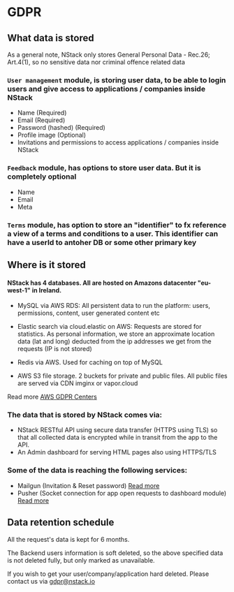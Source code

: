 # GDPR
## What data is stored
As a general note, NStack only stores General Personal Data - Rec.26; Art.4(1), so no sensitive data nor criminal offence related data

### `User management` module, is storing user data, to be able to login users and give access to applications / companies inside NStack

 - Name (Required)
 - Email (Required)
 - Password (hashed) (Required)
 - Profile image (Optional)
 - Invitations and permissions to access applications / companies inside NStack

### `Feedback` module, has options to store user data. But it is completely optional

 - Name
 - Email
 - Meta

### `Terms` module, has option to store an "identifier" to fx reference a view of a terms and conditions to a user. This identifier can have a userId to antoher DB or some other primary key


## Where is it stored

#### NStack has 4 databases. All are hosted on Amazons datacenter "eu-west-1" in Ireland.

- MySQL via AWS RDS: All persistent data to run the platform: users, permissions, content, user generated content etc

- Elastic search via cloud.elastic on AWS: Requests are stored for statistics. As personal information, we store an approximate location data (lat and long) deducted from the ip addresses we get from the requests (IP is not stored)

- Redis via AWS. Used for caching on top of MySQL

- AWS S3 file storage. 2 buckets for private and public files. All public files are served via CDN imginx or vapor.cloud

Read more [AWS GDPR Centers](https://aws.amazon.com/compliance/gdpr-center/)

### The data that is stored by NStack comes via:

- NStack RESTful API using secure data transfer (HTTPS using TLS) so that all collected data is encrypted while in transit from the app to the API.
- An Admin dashboard for serving HTML pages also using HTTPS/TLS

### Some of the data is reaching the following services:

- Mailgun (Invitation & Reset password) [Read more](https://www.mailgun.com/gdpr)
- Pusher (Socket connection for app open requests to dashboard module) [Read more](https://pusher.com/legal/data-protection)


## Data retention schedule
All the request's data is kept for 6 months.

The Backend users information is soft deleted, so the above specified data is not deleted fully, but only marked as unavailable.

If you wish to get your user/company/application hard deleted. Please contact us via gdpr@nstack.io


